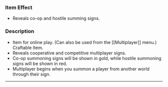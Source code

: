 ### Item Effect
- Reveals co-op and hostile summing signs.
### Description
- Item for online play. (Can also be used from the [[Multiplayer]] menu.) Craftable Item.
- Reveals cooperative and competitive multiplayer signs.
- Co-op summoning signs will be shown in gold, while hostile summoning signs will be shown in red.
- Multiplayer begins when you summon a player from another world through their sign.
___